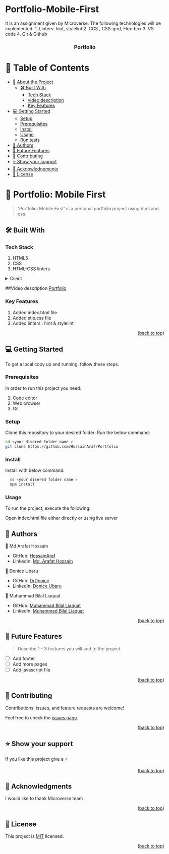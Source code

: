 # Portfolio-Mobile-First
It is an assignment given by Microverse.  The following technologies will be implemented: 1. Linters: hint, stylelint 2. CCS , CSS-grid, Flex-box 3. VS code 4. Git &amp; Github
<a name="readme-top"></a>

<div align="center">
  <h3><b>Portfolio</b></h3>
</div>

<!-- TABLE OF CONTENTS -->

# 📗 Table of Contents

- [📖 About the Project](#about-project)
  - [🛠 Built With](#built-with)
    - [Tech Stack](#tech-stack)
    - [video description](#video-description)
    - [Key Features](#key-features)
- [💻 Getting Started](#getting-started)
  - [Setup](#setup)
  - [Prerequisites](#prerequisites)
  - [Install](#install)
  - [Usage](#usage)
  - [Run tests](#run-tests)
- [👥 Authors](#authors)
- [🔭 Future Features](#future-features)
- [🤝 Contributing](#contributing)
- [⭐️ Show your support](#support)
- [🙏 Acknowledgements](#acknowledgements)
- [📝 License](#license)

<!-- PROJECT DESCRIPTION -->

# 📖 Portfolio: Mobile First <a name="about-project"></a>

> 'Portfolio: Mobile First' is a personal portfolio project using html and css.

## 🛠 Built With <a name="built-with"></a>
### Tech Stack <a name="tech-stack"></a>

1. HTML5
2. CSS
3. HTML-CSS linters

<details>
  <summary>Client</summary>
  <ul>
    <li><a href="https://developer.mozilla.org/en-US/docs/Web/HTML">HTML</a></li>
    <li><a href="https://developer.mozilla.org/en-US/docs/Web/CSS">CSS</a></li>
  </ul>
</details>

##Video description 
 <a href="https://www.loom.com/share/58bea5f6aaa940298b087ab83bd686dc?sid=f80f69b9-8f6e-4342-b829-de06e9de5ea9">Portfolio </a>
 
<!-- Features -->
### Key Features <a name="key-features"></a>
1. Added index.html file
2. Added stle.css file
3. Added linters : hint & stylelint

<p align="right">(<a href="#readme-top">back to top</a>)</p>

<!-- GETTING STARTED -->

## 💻 Getting Started <a name="getting-started"></a>

To get a local copy up and running, follow these steps.

### Prerequisites

In order to run this project you need:
1. Code editor
2. Web browser
3. Git

### Setup

Clone this repository to your desired folder:
Run the below command:

```sh
cd <your disered folder name >
git clone https://github.com/HossainAraf/Portfolio
```
### Install

Install with below command:

```sh
  cd <your disered folder name >
  npm install
```

### Usage

To run the project, execute the following:

Open index.html file either directly or using live server 

<!-- AUTHORS -->

## 👥 Authors <a name="authors"></a>

👤 Md Arafat Hossain

- GitHub: <a href="https://github.com/HossainAraf">HossainAraf </a>
- LinkedIn: <a href="https://linkedin.com/in/md-arafat-hossain-111403275"> Md. Arafat Hossain </a>

👤 Donice Ubaru

- GitHub: <a href="https://github.com/drdonice">DrDonice</a>
- LinkedIn: <a href="https://www.linkedin.com/in/doniceubaru/">Donice Ubaru</a>

👤 Muhammad Bilal Liaquat

- GitHub: <a href="https://github.com/BilalLiaquat7">Muhammad Bilal Liaquat</a>
- LinkedIn: <a href="https://www.linkedin.com/in/muhammad-bilal-liaquat-87863390/">Muhammad Bilal Liaquat</a>

<p align="right">(<a href="#readme-top">back to top</a>)</p>

<!-- FUTURE FEATURES -->

## 🔭 Future Features <a name="future-features"></a>

> Describe 1 - 3 features you will add to the project.
- [ ] Add footer
- [ ] Add more pages
- [ ] Add javascript file

<p align="right">(<a href="#readme-top">back to top</a>)</p>

<!-- CONTRIBUTING -->

## 🤝 Contributing <a name="contributing"></a>

Contributions, issues, and feature requests are welcome!

Feel free to check the [issues page](../../issues/).

<p align="right">(<a href="#readme-top">back to top</a>)</p>

<!-- SUPPORT -->

## ⭐️ Show your support <a name="support"></a>

If you like this project give a ⭐️

<p align="right">(<a href="#readme-top">back to top</a>)</p>

<!-- ACKNOWLEDGEMENTS -->

## 🙏 Acknowledgments <a name="acknowledgements"></a>

I would like to thank Microverse team

<p align="right">(<a href="#readme-top">back to top</a>)</p>

<!-- LICENSE -->

## 📝 License <a name="license"></a>

This project is [MIT](./LICENSE) licensed.

<p align="right">(<a href="#readme-top">back to top</a>)</p>
